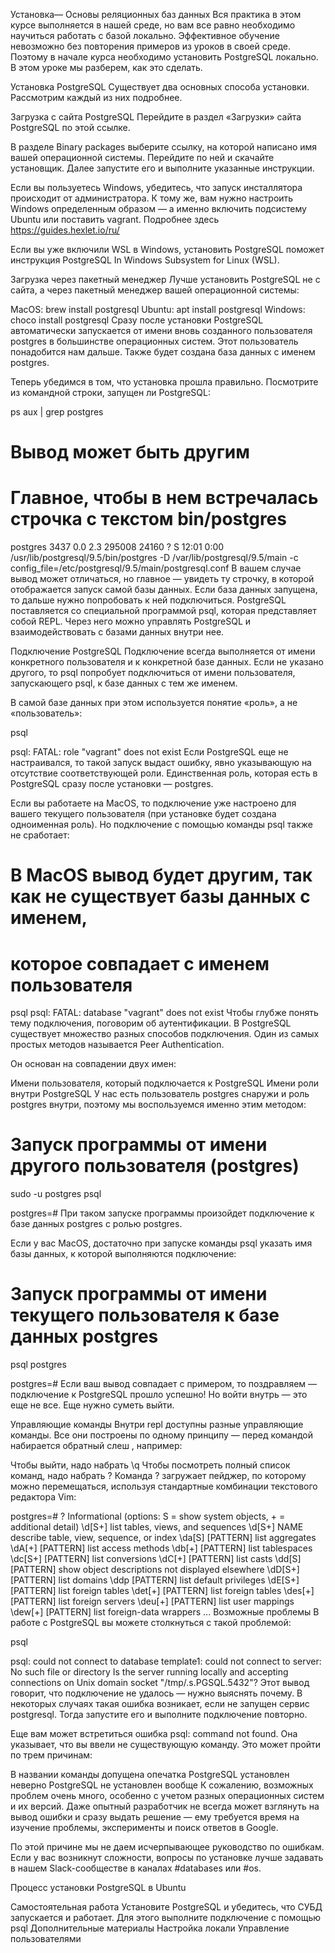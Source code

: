 Установка—
Основы реляционных баз данных
Вся практика в этом курсе выполняется в нашей среде, но вам все равно необходимо научиться работать с базой локально. Эффективное обучение невозможно без повторения примеров из уроков в своей среде. Поэтому в начале курса необходимо установить PostgreSQL локально. В этом уроке мы разберем, как это сделать.

Установка PostgreSQL
Существует два основных способа установки. Рассмотрим каждый из них подробнее.

Загрузка с сайта PostgreSQL
Перейдите в раздел «Загрузки» сайта PostgreSQL по этой ссылке.

В разделе Binary packages выберите ссылку, на которой написано имя вашей операционной системы. Перейдите по ней и скачайте установщик. Далее запустите его и выполните указанные инструкции.

Если вы пользуетесь Windows, убедитесь, что запуск инсталлятора происходит от администратора. К тому же, вам нужно настроить Windows определенным образом — а именно включить подсистему Ubuntu или поставить vagrant. Подробнее здесь https://guides.hexlet.io/ru/

Если вы уже включили WSL в Windows, установить PostgreSQL поможет инструкция PostgreSQL In Windows Subsystem for Linux (WSL).

Загрузка через пакетный менеджер
Лучше установить PostgreSQL не с сайта, а через пакетный менеджер вашей операционной системы:

MacOS: brew install postgresql
Ubuntu: apt install postgresql
Windows: choco install postgresql
Сразу после установки PostgreSQL автоматически запускается от имени вновь созданного пользователя postgres в большинстве операционных систем. Этот пользователь понадобится нам дальше. Также будет создана база данных с именем postgres.

Теперь убедимся в том, что установка прошла правильно. Посмотрите из командной строки, запущен ли PostgreSQL:

ps aux | grep postgres

# Вывод может быть другим
# Главное, чтобы в нем встречалась строчка с текстом bin/postgres
postgres  3437  0.0  2.3 295008 24160 ?        S    12:01   0:00 /usr/lib/postgresql/9.5/bin/postgres -D /var/lib/postgresql/9.5/main -c config_file=/etc/postgresql/9.5/main/postgresql.conf
В вашем случае вывод может отличаться, но главное — увидеть ту строчку, в которой отображается запуск самой базы данных. Если база данных запущена, то дальше нужно попробовать к ней подключиться. PostgreSQL поставляется со специальной программой psql, которая представляет собой REPL. Через него можно управлять PostgreSQL и взаимодействовать с базами данных внутри нее.

Подключение PostgreSQL
Подключение всегда выполняется от имени конкретного пользователя и к конкретной базе данных. Если не указано другого, то psql попробует подключиться от имени пользователя, запускающего psql, к базе данных с тем же именем.

В самой базе данных при этом используется понятие «роль», а не «пользователь»:

psql

psql: FATAL:  role "vagrant" does not exist
Если PostgreSQL еще не настраивался, то такой запуск выдаст ошибку, явно указывающую на отсутствие соответствующей роли. Единственная роль, которая есть в PostgreSQL сразу после установки — postgres.

Если вы работаете на MacOS, то подключение уже настроено для вашего текущего пользователя (при установке будет создана одноименная роль). Но подключение с помощью команды psql также не сработает:

# В MacOS вывод будет другим, так как не существует базы данных с именем,
# которое совпадает с именем пользователя
psql
psql: FATAL:  database "vagrant" does not exist
Чтобы глубже понять тему подключения, поговорим об аутентификации. В PostgreSQL существует множество разных способов подключения. Один из самых простых методов называется Peer Authentication.

Он основан на совпадении двух имен:

Имени пользователя, который подключается к PostgreSQL
Имени роли внутри PostgreSQL
У нас есть пользователь postgres снаружи и роль postgres внутри, поэтому мы воспользуемся именно этим методом:

# Запуск программы от имени другого пользователя (postgres)
sudo -u postgres psql

postgres=#
При таком запуске программы произойдет подключение к базе данных postgres с ролью postgres.

Если у вас MacOS, достаточно при запуске команды psql указать имя базы данных, к которой выполняются подключение:

# Запуск программы от имени текущего пользователя к базе данных postgres
psql postgres

postgres=#
Если ваш вывод совпадает с примером, то поздравляем — подключение к PostgreSQL прошло успешно! Но войти внутрь — это еще не все. Еще нужно суметь выйти.

Управляющие команды
Внутри repl доступны разные управляющие команды. Все они построены по одному принципу — перед командой набирается обратный слеш \, например:

Чтобы выйти, надо набрать \q
Чтобы посмотреть полный список команд, надо набрать \?
Команда \? загружает пейджер, по которому можно перемещаться, используя стандартные комбинации текстового редактора Vim:

postgres=# \?
Informational
(options: S = show system objects, + = additional detail)
\d[S+]                 list tables, views, and sequences
\d[S+]  NAME           describe table, view, sequence, or index
\da[S]  [PATTERN]      list aggregates
\dA[+]  [PATTERN]      list access methods
\db[+]  [PATTERN]      list tablespaces
\dc[S+] [PATTERN]      list conversions
\dC[+]  [PATTERN]      list casts
\dd[S]  [PATTERN]      show object descriptions not displayed elsewhere
\dD[S+] [PATTERN]      list domains
\ddp    [PATTERN]      list default privileges
\dE[S+] [PATTERN]      list foreign tables
\det[+] [PATTERN]      list foreign tables
\des[+] [PATTERN]      list foreign servers
\deu[+] [PATTERN]      list user mappings
\dew[+] [PATTERN]      list foreign-data wrappers
...
Возможные проблемы
В работе с PostgreSQL вы можете столкнуться с такой проблемой:

psql

psql: could not connect to database template1: could not connect to server: No such file or directory
Is the server running locally and accepting
connections on Unix domain socket "/tmp/.s.PGSQL.5432"?
Этот вывод говорит, что подключение не удалось — нужно выяснять почему. В некоторых случаях такая ошибка возникает, если не запущен сервис postgresql. Тогда запустите его и выполните подключение повторно.

Еще вам может встретиться ошибка psql: command not found. Она указывает, что вы ввели не существующую команду. Это может пройти по трем причинам:

В названии команды допущена опечатка
PostgreSQL установлен неверно
PostgreSQL не установлен вообще
К сожалению, возможных проблем очень много, особенно с учетом разных операционных систем и их версий. Даже опытный разработчик не всегда может взглянуть на вывод ошибки и сразу выдать решение — ему требуется время на изучение проблемы, эксперименты и поиск ответов в Google.

По этой причине мы не даем исчерпывающее руководство по ошибкам. Если у вас возникнут сложности, вопросы по установке лучше задавать в нашем Slack-сообществе в каналах #databases или #os.

Процесс установки PostgreSQL в Ubuntu

Самостоятельная работа
Установите PostgreSQL и убедитесь, что СУБД запускается и работает. Для этого выполните подключение с помощью psql
Дополнительные материалы
Настройка локали
Управление пользователями